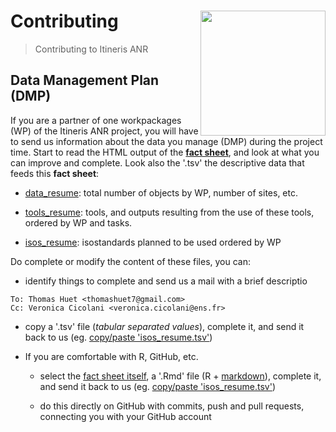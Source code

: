# Contributing <img src="https://github.com/zoometh/itineris/blob/main/www/logo.png" align="right" width="200"/>
> Contributing to Itineris ANR

## Data Management Plan (DMP)

If you are a partner of one workpackages (WP) of the Itineris ANR project, you will have to send us information about the data you manage (DMP) during the project time. Start to read the HTML output of the [**fact sheet**](https://zoometh.github.io/itineris/dmp/), and look at what you can improve and complete. Look also the '.tsv' the descriptive data that feeds this **fact sheet**:

  + [data_resume](https://github.com/zoometh/itineris/blob/main/data/data_resume.tsv): total number of objects by WP, number of sites, etc.
  
  + [tools_resume](https://github.com/zoometh/itineris/blob/main/data/tools_resume.tsv): tools, and outputs resulting from the use of these tools, ordered by WP and tasks.
  
  + [isos_resume](https://github.com/zoometh/itineris/blob/main/data/isos_resume.tsv): isostandards planned to be used ordered by WP

Do complete or modify the content of these files, you can:

  + identify things to complete and send us a mail with a brief descriptio 
  
```
To: Thomas Huet <thomashuet7@gmail.com>
Cc: Veronica Cicolani <veronica.cicolani@ens.fr>
```

  + copy a '.tsv' file (*tabular separated values*), complete it, and send it back to us (eg. [copy/paste 'isos_resume.tsv'](https://raw.githubusercontent.com/zoometh/itineris/main/data/isos_resume.tsv))
  
  
* If you are comfortable with R, GitHub, etc.

  + select the [fact sheet itself](https://github.com/zoometh/itineris/blob/main/dmp/index.Rmd), a '.Rmd' file (R + [markdown](https://www.markdownguide.org/cheat-sheet/)), complete it, and send it back to us (eg. [copy/paste 'isos_resume.tsv'](https://github.com/zoometh/itineris/blob/main/data/isos_resume.tsv))
  
  + do this directly on GitHub with commits, push and pull requests, connecting you with your GitHub account
  
  
  
